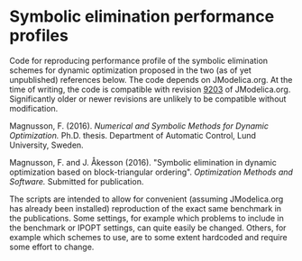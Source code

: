 # Symbolic elimination performance profiles
Code for reproducing performance profile of the symbolic elimination schemes for dynamic optimization proposed in the two (as of yet unpublished) references below. The code depends on JModelica.org. At the time of writing, the code is compatible with revision [9203](https://svn.jmodelica.org/trunk/?p=9203) of JModelica.org. Significantly older or newer revisions are unlikely to be compatible without modification.

Magnusson, F. (2016). *Numerical and Symbolic Methods for Dynamic Optimization.* Ph.D. thesis. Department of Automatic Control, Lund University, Sweden.

Magnusson, F. and J. Åkesson (2016). "Symbolic elimination in dynamic optimization based on block-triangular ordering". *Optimization Methods and Software.* Submitted for publication. 

The scripts are intended to allow for convenient (assuming JModelica.org has already been installed) reproduction of the exact same benchmark in the publications. Some settings, for example which problems to include in the benchmark or IPOPT settings, can quite easily be changed. Others, for example which schemes to use, are to some extent hardcoded and require some effort to change.
